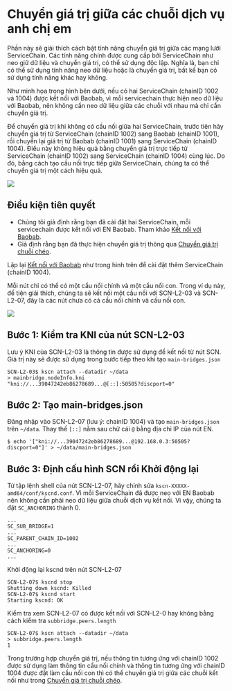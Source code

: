# Chuyển giá trị giữa các chuỗi dịch vụ anh chị em

Phần này sẽ giải thích cách bật tính năng chuyển giá trị giữa các mạng lưới ServiceChain.
Các tính năng chính được cung cấp bởi ServiceChain như neo giữ dữ liệu và chuyển giá trị, có thể sử dụng độc lập. Nghĩa là, bạn chỉ có thể sử dụng tính năng neo dữ liệu hoặc là chuyển giá trị, bất kể bạn có sử dụng tính năng khác hay không.

Như minh họa trong hình bên dưới, nếu có hai ServiceChain (chainID 1002 và 1004) được kết nối với Baobab, vì mỗi servicechain thực hiện neo dữ liệu với Baobab, nên không cần neo dữ liệu giữa các chuỗi với nhau mà chỉ cần chuyển giá trị.

Để chuyển giá trị khi không có cầu nối giữa hai ServiceChain, trước tiên hãy chuyển giá trị từ ServiceChain (chainID 1002) sang Baobab (chainID 1001), rồi chuyển lại giá trị từ Baobab (chainID 1001) sang ServiceChain (chainID 1004). Điều này không hiệu quả bằng chuyển giá trị trực tiếp từ ServiceChain (chainID 1002) sang ServiceChain (chainID 1004) cùng lúc. Do đó, bằng cách tạo cầu nối trực tiếp giữa ServiceChain, chúng ta có thể chuyển giá trị một cách hiệu quả.

![](/img/nodes/sc-vt-between-sibling-arch.png)

## Điều kiện tiên quyết <a id="prerequisites"></a>

- Chúng tôi giả định rằng bạn đã cài đặt hai ServiceChain, mỗi servicechain được kết nối với EN Baobab. Tham khảo [Kết nối với Baobab](en-scn-connection.md).
- Giả định rằng bạn đã thực hiện chuyển giá trị thông qua [Chuyển giá trị chuỗi chéo](value-transfer.md).

Lặp lại [Kết nối với Baobab](en-scn-connection.md) như trong hình trên để cài đặt thêm ServiceChain (chainID 1004).

Mỗi nút chỉ có thể có một cầu nối chính và một cầu nối con. Trong ví dụ này, để tiện giải thích, chúng ta sẽ kết nối một cầu nối với SCN-L2-03 và SCN-L2-07, đây là các nút chưa có cả cầu nối chính và cầu nối con.

![](/img/nodes/sc-vt-between-sibling-bridge.png)

## Bước 1: Kiểm tra KNI của nút SCN-L2-03 <a id="step-1-check-kni-of-scn-node"></a>

Lưu ý KNI của SCN-L2-03 là thông tin được sử dụng để kết nối từ nút SCN. Giá trị này sẽ được sử dụng trong bước tiếp theo khi tạo `main-bridges.json`

```
SCN-L2-03$ kscn attach --datadir ~/data
> mainbridge.nodeInfo.kni
"kni://...39047242eb86278689...@[::]:50505?discport=0"
```

## Bước 2: Tạo main-bridges.json <a id="step-2-create-main-bridges-json"></a>

Đăng nhập vào SCN-L2-07 (lưu ý: chainID 1004) và tạo `main-bridges.json` trên `~/data`. Thay thế `[::]` nằm sau chữ cái `@` bằng địa chỉ IP của nút EN.

```
$ echo '["kni://...39047242eb86278689...@192.168.0.3:50505?discport=0"]' > ~/data/main-bridges.json
```

## Bước 3: Định cấu hình SCN rồi Khởi động lại <a id="step-3-configure-scn-then-restart"></a>

Từ tập lệnh shell của nút SCN-L2-07, hãy chỉnh sửa `kscn-XXXXX-amd64/conf/kscnd.conf`. Vì mỗi ServiceChain đã được neo với EN Baobab nên không cần phải neo dữ liệu giữa chuỗi dịch vụ kết nối. Vì vậy, chúng ta đặt `SC_ANCHORING` thành 0.

```
...
SC_SUB_BRIDGE=1
...
SC_PARENT_CHAIN_ID=1002
...
SC_ANCHORING=0
...
```

Khởi động lại kscnd trên nút SCN-L2-07

```
SCN-L2-07$ kscnd stop
Shutting down kscnd: Killed
SCN-L2-07$ kscnd start
Starting kscnd: OK
```

Kiểm tra xem SCN-L2-07 có được kết nối với SCN-L2-0 hay không bằng cách kiểm tra `subbridge.peers.length`

```
SCN-L2-07$ kscn attach --datadir ~/data
> subbridge.peers.length
1
```

Trong trường hợp chuyển giá trị, nếu thông tin tương ứng với chainID 1002 được sử dụng làm thông tin cầu nối chính và thông tin tương ứng với chainID 1004 được đặt làm cầu nối con thì có thể chuyển giá trị giữa các chuỗi kết nối như trong [Chuyển giá trị chuỗi chéo](value-transfer.md).
